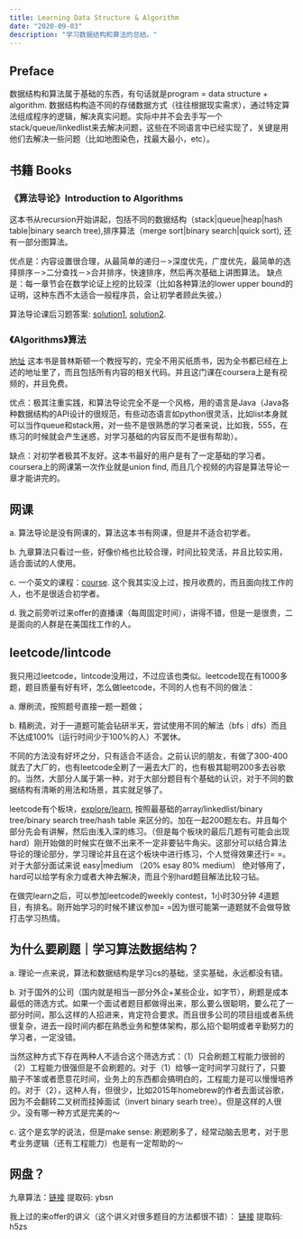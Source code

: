 ```yaml
---
title: Learning Data Structure & Algorithm
date: "2020-09-03"
description: "学习数据结构和算法的总结。"
---
```

## Preface 
数据结构和算法属于基础的东西，有句话就是program = data structure + algorithm. 数据结构构造不同的存储数据方式（往往根据现实需求），通过特定算法组成程序的逻辑，解决真实问题。实际中并不会去手写一个stack/queue/linkedlist来去解决问题，这些在不同语言中已经实现了，关键是用他们去解决一些问题（比如地图染色，找最大最小，etc）。

## 书籍 Books

### 《算法导论》Introduction to Algorithms
这本书从recursion开始讲起，包括不同的数据结构（stack|queue|heap|hash table|binary search tree),排序算法（merge sort|binary search|quick sort), 还有一部分图算法。

优点是：内容设置很合理，从最简单的递归－>深度优先，广度优先，最简单的选择排序－>二分查找－>合并排序，快速排序，然后再次基础上讲图算法。
缺点是：每一章节会在数学论证上挖的比较深（比如各种算法的lower upper bound的证明，这种东西不太适合一般程序员，会让初学者顾此失彼。）

算法导论课后习题答案: [solution1](https://sites.math.rutgers.edu/~ajl213/CLRS/CLRS.html), [solution2](https://walkccc.github.io/CLRS/).

### 《Algorithms》算法 
[地址](https://algs4.cs.princeton.edu/home/) 这本书是普林斯顿一个教授写的，完全不用买纸质书，因为全书都已经在上述的地址里了，而且包括所有内容的相关代码。并且这门课在coursera上是有视频的，并且免费。

优点：极其注重实践，和算法导论完全不是一个风格，用的语言是Java（Java各种数据结构的API设计的很规范，有些动态语言如python很灵活，比如list本身就可以当作queue和stack用，对一些不是很熟悉的学习者来说，比如我，555，在练习的时候就会产生迷惑，对学习基础的内容反而不是很有帮助）。

缺点：对初学者极其不友好。这本书最好的用户是有了一定基础的学习者。coursera上的网课第一次作业就是union find, 而且几个视频的内容是算法导论一章才能讲完的。

## 网课
a. 算法导论是没有网课的，算法这本书有网课，但是并不适合初学者。

b. 九章算法只看过一些，好像价格也比较合理，时间比较灵活，并且比较实用，适合面试的人使用。

c. 一个英文的课程：[course](https://www.educative.io/courses/grokking-the-coding-interview?aff=K7qB). 这个我其实没上过，按月收费的，而且面向找工作的人，也不是很适合初学者。

d. 我之前旁听过来offer的直播课（每周固定时间），讲得不错，但是一是很贵，二是面向的人群是在美国找工作的人。

## leetcode/lintcode
我只用过leetcode，lintcode没用过，不过应该也类似。leetcode现在有1000多题，题目质量有好有坏，怎么做leetcode，不同的人也有不同的做法：

a. 爆刷流，按照题号直接一题一题做；

b. 精刷流，对于一道题可能会钻研半天，尝试使用不同的解法（bfs｜dfs）而且不达成100%（运行时间少于100%的人）不罢休。

不同的方法没有好坏之分，只有适合不适合。之前认识的朋友，有做了300-400就去了大厂的，也有leetcode全刷了一遍去大厂的，也有极其聪明200多去谷歌的。当然，大部分人属于第一种，对于大部分题目有个基础的认识，对于不同的数据结构有清晰的用法和场景，其实就足够了。

leetcode有个板块，[explore/learn](https://leetcode.com/explore/learn/), 按照最基础的array/linkedlist/binary tree/binary search tree/hash table 来区分的。加在一起200题左右。并且每个部分先会有讲解，然后由浅入深的练习。（但是每个板块的最后几题有可能会出现hard）刚开始做的时候实在做不出来不一定非要钻牛角尖。这部分可以结合算法导论的理论部分，学习理论并且在这个板块中进行练习，个人觉得效果还行= =。
对于大部分面试来说 easy|medium （20% esay 80% medium） 绝对够用了，hard可以给学有余力或者大神去解决，而且个别hard题目解法比较刁钻。

在做完learn之后，可以参加leetcode的weekly contest，1小时30分钟 4道题目，有排名。刚开始学习的时候不建议参加= =因为很可能第一道题就不会做导致打击学习热情。

## 为什么要刷题｜学习算法数据结构？
a. 理论一点来说，算法和数据结构是学习cs的基础，坚实基础，永远都没有错。

b. 对于国外的公司（国内就是相当一部分外企+某些企业，如字节），刷题是成本最低的筛选方式。如果一个面试者题目都做得出来，那么要么很聪明，要么花了一部分时间，那么这样的人招进来，肯定符合要求。而且很多公司的项目组或者系统很复杂，进去一段时间内都在熟悉业务和整体架构，那么招个聪明或者辛勤努力的学习者，一定没错。

当然这种方式下存在两种人不适合这个筛选方式：（1）只会刷题工程能力很弱的 （2）工程能力很强但是不会刷题的。对于（1）给够一定时间学习就行了，只要脑子不笨或者愿意花时间，业务上的东西都会搞明白的，工程能力是可以慢慢培养的。对于（2），这种人有，但很少，比如2015年homebrew的作者去面试谷歌，因为不会翻转二叉树而挂掉面试（invert binary searh tree）。但是这样的人很少。没有哪一种方式是完美的～

c. 这个是玄学的说法，但是make sense: 刷题刷多了，经常动脑去思考，对于思考业务逻辑（还有工程能力）也是有一定帮助的～

## 网盘？
九章算法：[链接](https://pan.baidu.com/s/1_LRWPfuWd-Jp5yt1Ria07g)  提取码: ybsn

我上过的来offer的讲义（这个讲义对很多题目的方法都很不错）：
[链接](https://pan.baidu.com/s/1mqgQdtZ_PcGKiYmUZbSZsQ)  提取码: h5zs